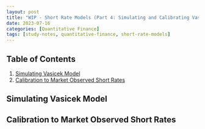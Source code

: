 ```yaml
---
layout: post
title: "WIP - Short Rate Models (Part 4: Simulating and Calibrating Vasicek Model)"
date: 2023-07-16
categories: [Quantitative Finance]
tags: [study-notes, quantitative-finance, short-rate-models]
---
```


<script type="text/javascript" src="https://cdn.mathjax.org/mathjax/latest/MathJax.js?config=default"></script>


## Table of Contents

1. [Simulating Vasicek Model](#simulating-vasicek-model)
2. [Calibration to Market Observed Short Rates](#calibration-to-market-observed-short-rates)

## Simulating Vasicek Model

## Calibration to Market Observed Short Rates

